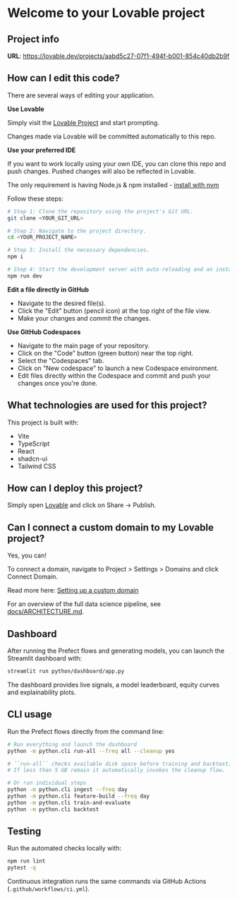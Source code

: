 # Welcome to your Lovable project

## Project info

**URL**: https://lovable.dev/projects/aabd5c27-07f1-494f-b001-854c40db2b9f

## How can I edit this code?

There are several ways of editing your application.

**Use Lovable**

Simply visit the [Lovable Project](https://lovable.dev/projects/aabd5c27-07f1-494f-b001-854c40db2b9f) and start prompting.

Changes made via Lovable will be committed automatically to this repo.

**Use your preferred IDE**

If you want to work locally using your own IDE, you can clone this repo and push changes. Pushed changes will also be reflected in Lovable.

The only requirement is having Node.js & npm installed - [install with nvm](https://github.com/nvm-sh/nvm#installing-and-updating)

Follow these steps:

```sh
# Step 1: Clone the repository using the project's Git URL.
git clone <YOUR_GIT_URL>

# Step 2: Navigate to the project directory.
cd <YOUR_PROJECT_NAME>

# Step 3: Install the necessary dependencies.
npm i

# Step 4: Start the development server with auto-reloading and an instant preview.
npm run dev
```

**Edit a file directly in GitHub**

- Navigate to the desired file(s).
- Click the "Edit" button (pencil icon) at the top right of the file view.
- Make your changes and commit the changes.

**Use GitHub Codespaces**

- Navigate to the main page of your repository.
- Click on the "Code" button (green button) near the top right.
- Select the "Codespaces" tab.
- Click on "New codespace" to launch a new Codespace environment.
- Edit files directly within the Codespace and commit and push your changes once you're done.

## What technologies are used for this project?

This project is built with:

- Vite
- TypeScript
- React
- shadcn-ui
- Tailwind CSS

## How can I deploy this project?

Simply open [Lovable](https://lovable.dev/projects/aabd5c27-07f1-494f-b001-854c40db2b9f) and click on Share -> Publish.

## Can I connect a custom domain to my Lovable project?

Yes, you can!

To connect a domain, navigate to Project > Settings > Domains and click Connect Domain.

Read more here: [Setting up a custom domain](https://docs.lovable.dev/tips-tricks/custom-domain#step-by-step-guide)

For an overview of the full data science pipeline, see [docs/ARCHITECTURE.md](docs/ARCHITECTURE.md).

## Dashboard

After running the Prefect flows and generating models, you can launch the
Streamlit dashboard with:

```bash
streamlit run python/dashboard/app.py
```

The dashboard provides live signals, a model leaderboard, equity curves and
explainability plots.

## CLI usage

Run the Prefect flows directly from the command line:

```bash
# Run everything and launch the dashboard
python -m python.cli run-all --freq all --cleanup yes

# ``run-all`` checks available disk space before training and backtesting.
# If less than 5 GB remain it automatically invokes the cleanup flow.

# Or run individual steps
python -m python.cli ingest --freq day
python -m python.cli feature-build --freq day
python -m python.cli train-and-evaluate
python -m python.cli backtest
```


## Testing

Run the automated checks locally with:

```bash
npm run lint
pytest -q
```

Continuous integration runs the same commands via GitHub Actions (`.github/workflows/ci.yml`).
